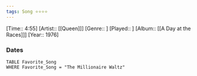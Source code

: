 ```yaml
---
tags: Song ⭐⭐⭐⭐ 
---
```

[Time:: 4:55]
[Artist:: [[Queen]]]
[Genre:: ]
[Played:: ]
[Album:: [[A Day at the Races]]]
[Year:: 1976]
### Dates
````dataview
TABLE Favorite_Song
WHERE Favorite_Song = "The Millionaire Waltz"
````